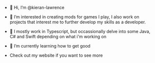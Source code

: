 - 👋 Hi, I’m @kieran-lawrence
- 👀 I’m interested in creating mods for games I play, I also work on projects that interest me to further develop my skills as a developer.
- 🍙 I mostly work in Typescript, but occassionally delve into some Java, C# and Swift depending on what i'm working on 
- 🌱 I’m currently learning how to get good

- Check out my website if you want to see more
